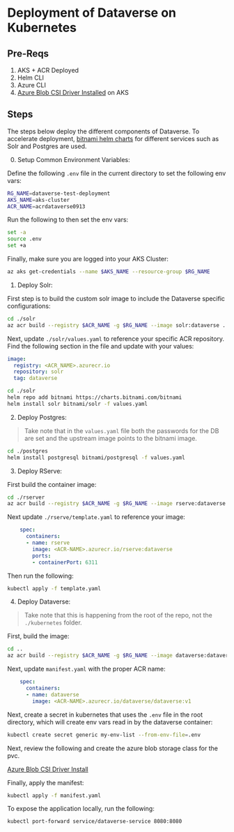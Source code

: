 # Deployment of Dataverse on Kubernetes

## Pre-Reqs
1. AKS + ACR Deployed
2. Helm CLI
3. Azure CLI
4. [Azure Blob CSI Driver Installed](https://docs.microsoft.com/en-us/azure/aks/azure-blob-csi?tabs=Blobfuse) on AKS

## Steps

The steps below deploy the different components of Dataverse. To accelerate deployment, [bitnami helm charts](https://github.com/bitnami/charts/tree/master/bitnami) for different services such as Solr and Postgres are used.

0. Setup Common Environment Variables:

Define the following `.env` file in the current directory to set the following env vars:

```bash
RG_NAME=dataverse-test-deployment
AKS_NAME=aks-cluster
ACR_NAME=acrdataverse0913
```

Run the following to then set the env vars:

```bash
set -a
source .env
set +a
```

Finally, make sure you are logged into your AKS Cluster:

```bash
az aks get-credentials --name $AKS_NAME --resource-group $RG_NAME
```

1. Deploy Solr:

First step is to build the custom solr image to include the Dataverse specific configurations:

```bash
cd ./solr
az acr build --registry $ACR_NAME -g $RG_NAME --image solr:dataverse .
```

Next, update `./solr/values.yaml` to reference your specific ACR repository. Find the following section in the file and update with your values:

```yaml
image:
  registry: <ACR_NAME>.azurecr.io
  repository: solr
  tag: dataverse
```

```bash
cd ./solr
helm repo add bitnami https://charts.bitnami.com/bitnami
helm install solr bitnami/solr -f values.yaml
```

2. Deploy Postgres:

> Take note that in the `values.yaml` file both the passwords for the DB are set and the upstream image points to the bitnami image.

```bash
cd ./postgres
helm install postgresql bitnami/postgresql -f values.yaml
```

3. Deploy RServe:

First build the container image:

```bash
cd ./rserver
az acr build --registry $ACR_NAME -g $RG_NAME --image rserve:dataverse .
```

Next update `./rserve/template.yaml` to reference your image:

```yaml
    spec:
      containers:
      - name: rserve
        image: <ACR-NAME>.azurecr.io/rserve:dataverse
        ports:
        - containerPort: 6311
```

Then run the following:

```bash
kubectl apply -f template.yaml
```

4. Deploy Dataverse:

> Take note that this is happening from the root of the repo, not the `./kubernetes` folder.

First, build the image:

```bash
cd ..
az acr build --registry $ACR_NAME -g $RG_NAME --image dataverse:dataverse .
```

Next, update `manifest.yaml` with the proper ACR name:

```yaml
    spec:
      containers:
      - name: dataverse
        image: <ACR-NAME>.azurecr.io/dataverse/dataverse:v1
```

Next, create a secret in kubernetes that uses the `.env` file in the root directory, which will create env vars read in by the dataverse container:

```bash
kubectl create secret generic my-env-list --from-env-file=.env
```

Next, review the following and create the azure blob storage class for the pvc.

[Azure Blob CSI Driver Install](https://docs.microsoft.com/en-us/azure/aks/azure-blob-csi?tabs=Blobfuse)

Finally, apply the manifest:

```bash
kubectl apply -f manifest.yaml
```

To expose the application locally, run the following:

```bash
kubectl port-forward service/dataverse-service 8080:8080 
```